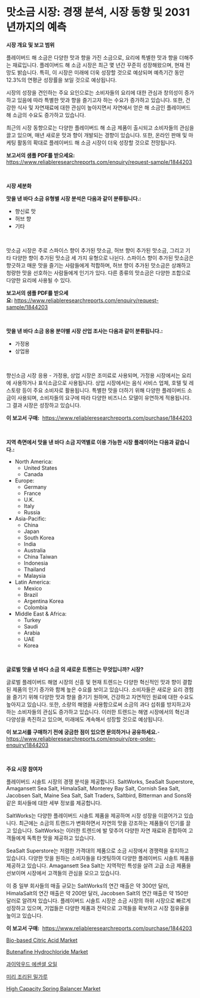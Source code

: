 <p><h1>맛소금 시장: 경쟁 분석, 시장 동향 및 2031년까지의 예측</h1></p><p><strong>시장 개요 및 보고 범위</strong></p>
<p><p>플레이버드 해 소금은 다양한 맛과 향을 가진 소금으로, 요리에 특별한 맛과 향을 더해주는 재료입니다. 플레이버드 해 소금 시장은 최근 몇 년간 꾸준히 성장해왔으며, 현재 전망도 밝습니다. 특히, 이 시장은 미래에 더욱 성장할 것으로 예상되며 예측기간 동안 12.3%의 연평균 성장률을 보일 것으로 예상됩니다.</p><p>시장의 성장을 견인하는 주요 요인으로는 소비자들의 요리에 대한 관심과 창의성이 증가하고 있음에 따라 특별한 맛과 향을 즐기고자 하는 수요가 증가하고 있습니다. 또한, 건강한 식사 및 자연재료에 대한 관심이 높아지면서 자연에서 얻은 해 소금인 플레이버드 해 소금의 수요도 증가하고 있습니다.</p><p>최근의 시장 동향으로는 다양한 플레이버드 해 소금 제품이 출시되고 소비자들의 관심을 끌고 있으며, 매년 새로운 맛과 향이 개발되는 경향이 있습니다. 또한, 온라인 판매 및 마케팅 활동의 확대로 플레이버드 해 소금 시장이 더욱 성장할 것으로 전망됩니다.</p></p>
<p><strong>보고서의 샘플 PDF를 받으세요:</strong> <a href="https://www.reliableresearchreports.com/enquiry/request-sample/1844203">https://www.reliableresearchreports.com/enquiry/request-sample/1844203</a></p>
<p>&nbsp;</p>
<p><strong>시장 세분화</strong></p>
<p><strong>맛을 낸 바다 소금 유형별 시장 분석은 다음과 같이 분류됩니다.:</strong></p>
<p><ul><li>향신료 맛</li><li>허브 향</li><li>기타</li></ul></p>
<p>&nbsp;</p>
<p><p>맛소금 시장은 주로 스파이스 향이 추가된 맛소금, 허브 향이 추가된 맛소금, 그리고 기타 다양한 향이 추가된 맛소금 세 가지 유형으로 나뉜다. 스파이스 향이 추가된 맛소금은 향긋하고 매운 맛을 즐기는 사람들에게 적합하며, 허브 향이 추가된 맛소금은 상쾌하고 청량한 맛을 선호하는 사람들에게 인기가 있다. 다른 종류의 맛소금은 다양한 조합으로 다양한 요리에 사용될 수 있다.</p></p>
<p><strong>보고서의 샘플 PDF를 받으세요:</strong>&nbsp;<a href="https://www.reliableresearchreports.com/enquiry/request-sample/1844203">https://www.reliableresearchreports.com/enquiry/request-sample/1844203</a></p>
<p>&nbsp;</p>
<p><strong> 맛을 낸 바다 소금 응용 분야별 시장 산업 조사는 다음과 같이 분류됩니다.:</strong></p>
<p><ul><li>가정용</li><li>상업용</li></ul></p>
<p>&nbsp;</p>
<p><p>향신소금 시장 응용 - 가정용, 상업 시장은 조미료로 사용되며, 가정용 시장에서는 요리에 사용하거나 표식소금으로 사용됩니다. 상업 시장에서는 음식 서비스 업체, 호텔 및 레스토랑 등이 주요 소비자로 활용됩니다. 특별한 맛을 더하기 위해 다양한 플레이버드 소금이 사용되며, 소비자들의 요구에 따라 다양한 비즈니스 모델이 유연하게 적용됩니다. 그 결과 시장은 성장하고 있습니다.</p></p>
<p><strong>이 보고서 구매:</strong>&nbsp; <a href="https://www.reliableresearchreports.com/purchase/1844203">https://www.reliableresearchreports.com/purchase/1844203</a></p>
<p>&nbsp;</p>
<p><strong>지역 측면에서 맛을 낸 바다 소금 지역별로 이용 가능한 시장 플레이어는 다음과 같습니다.:</strong></p>
<p><ul>
    <li>
        North America:
        <ul>
            <li>United States</li>
            <li>Canada</li>
        </ul>
    </li>
    <li>
        Europe:
        <ul>
            <li>Germany</li>
            <li>France</li>
            <li>U.K.</li>
            <li>Italy</li>
            <li>Russia</li>
        </ul>
    </li>
    <li>
        Asia-Pacific:
        <ul>
            <li>China</li>
            <li>Japan</li>
            <li>South Korea</li>
            <li>India</li>
            <li>Australia</li>
            <li>China Taiwan</li>
            <li>Indonesia</li>
            <li>Thailand</li>
            <li>Malaysia</li>
        </ul>
    </li>
    <li>
        Latin America:
        <ul>
            <li>Mexico</li>
            <li>Brazil</li>
            <li>Argentina Korea</li>
            <li>Colombia</li>
        </ul>
    </li>
    <li>
        Middle East & Africa:
        <ul>
            <li>Turkey</li>
            <li>Saudi</li>
            <li>Arabia</li>
            <li>UAE</li>
            <li>Korea</li>
        </ul>
    </li>
    </ul></p>
<p>&nbsp;</p>
<p><strong>글로벌 맛을 낸 바다 소금 의 새로운 트렌드는 무엇입니까? 시장?</strong></p>
<p><p>글로벌 플레이버드 해염 시장의 신흥 및 현재 트렌드는 다양한 혁신적인 맛과 향이 결합된 제품의 인기 증가와 함께 높은 수요를 보이고 있습니다. 소비자들은 새로운 요리 경험을 즐기기 위해 다양한 맛과 향을 즐기기 원하며, 건강하고 자연적인 원료에 대한 수요도 높아지고 있습니다. 또한, 소량의 해염을 사용함으로써 소금의 과다 섭취를 방지하고자 하는 소비자들의 관심도 증가하고 있습니다. 이러한 트렌드는 해염 시장에서의 혁신과 다양성을 촉진하고 있으며, 미래에도 계속해서 성장할 것으로 예상됩니다.</p></p>
<p><strong>이 보고서를 구매하기 전에 궁금한 점이 있으면 문의하거나 공유하세요.</strong>- <a href="https://www.reliableresearchreports.com/enquiry/pre-order-enquiry/1844203">https://www.reliableresearchreports.com/enquiry/pre-order-enquiry/1844203</a></p>
<p>&nbsp;</p>
<p><strong>주요 시장 참여자</strong></p>
<p><p>플레이버드 시솔트 시장의 경쟁 분석을 제공합니다. SaltWorks, SeaSalt Superstore, Amagansett Sea Salt, HimalaSalt, Monterey Bay Salt, Cornish Sea Salt, Jacobsen Salt, Maine Sea Salt, Salt Traders, Saltbird, Bitterman and Sons와 같은 회사들에 대한 세부 정보를 제공합니다. </p><p>SaltWorks는 다양한 플레이버드 시솔트 제품을 제공하며 시장 성장을 이끌어가고 있습니다. 최근에는 소금의 트랜드가 변화하면서 자연의 맛을 강조하는 제품들이 인기를 끌고 있습니다. SaltWorks는 이러한 트렌드에 발 맞추어 다양한 자연 재료와 혼합하여 고객들에게 독특한 맛을 제공하고 있습니다. </p><p>SeaSalt Superstore는 저렴한 가격대의 제품으로 소금 시장에서 경쟁력을 유지하고 있습니다. 다양한 맛을 원하는 소비자들을 타겟팅하여 다양한 플레이버드 시솔트 제품을 제공하고 있습니다. Amagansett Sea Salt는 지역적인 특성을 살려 고급 소금 제품을 선보이며 시장에서 고객들의 관심을 모으고 있습니다. </p><p>이 중 일부 회사들의 매출 규모는 SaltWorks의 연간 매출은 약 300만 달러, HimalaSalt의 연간 매출은 약 200만 달러, Jacobsen Salt의 연간 매출은 약 150만 달러로 알려져 있습니다. 플레이버드 시솔트 시장은 소금 시장의 하위 시장으로 빠르게 성장하고 있으며, 기업들은 다양한 제품과 전략으로 고객들을 확보하고 시장 점유율을 높이고 있습니다.</p></p>
<p><strong>이 보고서 구매:</strong>&nbsp;&nbsp;<a href="https://www.reliableresearchreports.com/purchase/1844203">https://www.reliableresearchreports.com/purchase/1844203</a></p>
<p><p><a href="https://github.com/RickHolmes3/Market-Research-Report-List-3/blob/main/bio-based-citric-acid-market.md">Bio-based Citric Acid Market</a></p><p><a href="https://view.publitas.com/reportprime-1/butenafine-hydrochloride-market-size-and-examines-its-market-scope-with-a-primary-focus-on-growth-opportunities-and-forecasted-trends-spanning-from-2024-to-2031/">Butenafine Hydrochloride Market</a></p><p><a href="https://github.com/vs10l4sfg5c/Market-Research-Report-List-1/blob/main/1449333185499.md">과이악우드 에센셜 오일</a></p><p><a href="https://github.com/crfsywufhm81415/Market-Research-Report-List-1/blob/main/2826034185498.md">미리 조리된 밀가루</a></p><p><a href="https://bubble-tree-ea4.notion.site/Global-High-Capacity-Spring-Balancer-Market-Size-and-Market-Trends-Insights-and-Projections-from-20-0cea14eee69848d7950ac39dbea7d64a">High Capacity Spring Balancer Market</a></p></p>
